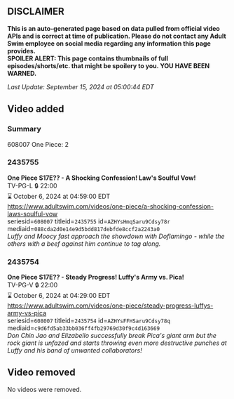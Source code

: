 ## DISCLAIMER
**This is an auto-generated page based on data pulled from official video APIs and is correct at time of publication. Please do not contact any Adult Swim employee on social media regarding any information this page provides.**  
**SPOILER ALERT: This page contains thumbnails of full episodes/shorts/etc. that might be spoilery to you. YOU HAVE BEEN WARNED.**  

_Last Update: September 15, 2024 at 05:00:44 EDT_
## Video added
### Summary
608007 One Piece: 2  
### 2435755
**One Piece S17E?? - A Shocking Confession! Law's Soulful Vow!**  
TV-PG-L 🔒 22:00  
⌛ October 6, 2024 at 04:59:00 EDT  
https://www.adultswim.com/videos/one-piece/a-shocking-confession-laws-soulful-vow  
seriesid=`608007` titleid=`2435755` id=`AZHYsHmqSaru9Cdsy78r` mediaid=`088cda2d0e14e9d5bdd817debfde8ccf2a2243a0`  
_Luffy and Moocy fast approach the showdown with Doflamingo - while the others with a beef against him continue to tag along._  
### 2435754
**One Piece S17E?? - Steady Progress! Luffy's Army vs. Pica!**  
TV-PG-V 🔒 22:00  
⌛ October 6, 2024 at 04:29:00 EDT  
https://www.adultswim.com/videos/one-piece/steady-progress-luffys-army-vs-pica  
seriesid=`608007` titleid=`2435754` id=`AZHYsFFHSaru9Cdsy78q` mediaid=`c9d6fd5ab33bb036ff4fb29769d30f9c4d163669`  
_Don Chin Jao and Elizabello successfully break Pica's giant arm but the rock giant is unfazed and starts throwing even more destructive punches at Luffy and his band of unwanted collaborators!_  
## Video removed
No videos were removed.  
